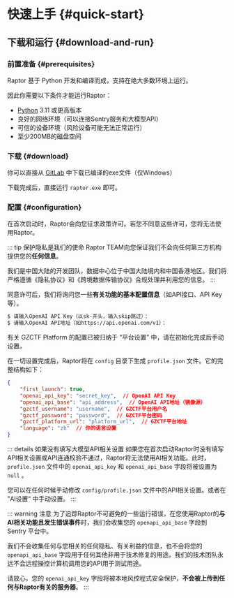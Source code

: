 # 快速上手 {#quick-start}

## 下载和运行 {#download-and-run}

### 前置准备 {#prerequisites}

Raptor 基于 Python 开发和编译而成，支持在绝大多数环境上运行。

因此你需要以下条件才能运行Raptor：

- [Python](https://www.python.org/) 3.11 或更高版本
- 良好的网络环境（可以连接Sentry服务和大模型API）
- 可信的设备环境（风险设备可能无法正常运行）
- 至少200MB的磁盘空间

### 下载 {#download}

你可以直接从 [GitLab](https://git.nexaorion.cn/nexaorion/raptor-website/) 中下载已编译的exe文件（仅Windows）

下载完成后，直接运行 `raptor.exe` 即可。

### 配置 {#configuration}

在首次启动时，Raptor会向您征求政策许可。若您不同意这些许可，您将无法使用Raptor。

::: tip 保护隐私是我们的使命
Raptor TEAM向您保证我们不会向任何第三方机构提供您的**任何信息**。

我们是中国大陆的开发团队，数据中心位于中国大陆境内和中国香港地区。我们将严格遵循《隐私协议》和《跨境数据传输协议》合规处理并利用您的信息。
:::

同意许可后，我们将询问您一些**有关功能的基本配置信息**（如API接口、API Key等）。

```sh
$ 请输入OpenAI API Key（以sk-开头，输入skip跳过）：
$ 请输入OpenAI API地址（如https://api.openai.com/v1）：
```

有关 GZCTF Platform 的配置已被归纳于 “平台设置” 中，请在初始化完成后手动设置。

在一切设置完成后，Raptor将在 `config` 目录下生成 `profile.json` 文件。它的完整结构如下：

```json
{
    "first_launch": true,
    "openai_api_key": "secret_key",  // OpenAI API Key
    "openai_api_base": "api_address",  // OpenAI API地址（镜像源）
    "gzctf_username": "username",  // GZCTF平台用户名
    "gzctf_password": "password",  // GZCTF平台密码
    "gzctf_platform_url": "platform_url",  // GZCTF平台地址
    "language": "zh"  // 你的语言设置
}
```

::: details 如果没有填写大模型API相关设置
如果您在首次启动Raptor时没有填写API相关设置或API连通校验不通过，Raptor将无法使用AI相关功能。此时，`profile.json` 文件中的 `openai_api_key` 和 `openai_api_base` 字段将被设置为 `null` 。

您可以在任何时候手动修改 `config/profile.json` 文件中的API相关设置。或者在 ”AI设置“ 中手动设置。
:::

::: warning 注意
为了追踪Raptor不可避免的一些运行错误，在您使用Raptor的**与AI相关功能且发生错误事件**时，我们会收集您的 `openapi_api_base` 字段到 Sentry 平台中。

我们不会收集任何与您相关的任何隐私、有关利益的信息，也不会将您的 `openapi_api_base` 字段用于任何其他非用于技术修复的用途。我们的技术团队永远不会远程操控计算机调用您的API用于测试用途。

请放心，您的 `openai_api_key` 字段将被本地风控程式安全保护，**不会被上传到任何与Raptor有关的服务器**。
:::